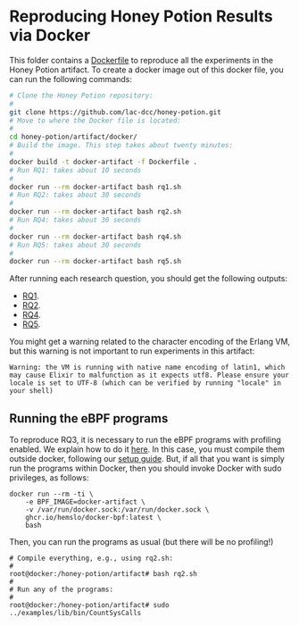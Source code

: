 # Reproducing Honey Potion Results via Docker

This folder contains a [Dockerfile](Dockerfile) to reproduce all the experiments in the Honey Potion artifact.
To create a docker image out of this docker file, you can run the following commands:

```bash
# Clone the Honey Potion repository:
#
git clone https://github.com/lac-dcc/honey-potion.git
# Move to where the Docker file is located:
#
cd honey-potion/artifact/docker/
# Build the image. This step takes about twenty minutes:
#
docker build -t docker-artifact -f Dockerfile .
# Run RQ1: takes about 10 seconds
#
docker run --rm docker-artifact bash rq1.sh
# Run RQ2: takes about 30 seconds
#
docker run --rm docker-artifact bash rq2.sh
# Run RQ4: takes about 30 seconds
#
docker run --rm docker-artifact bash rq4.sh
# Run RQ5: takes about 30 seconds
#
docker run --rm docker-artifact bash rq5.sh
```

After running each research question, you should get the following outputs:

* [RQ1](../expected_outputs/output_rq1.txt).
* [RQ2](../expected_outputs/output_rq2.txt).
* [RQ4](../expected_outputs/output_rq4.txt).
* [RQ5](../expected_outputs/output_rq5.txt).

You might get a warning related to the character encoding of the Erlang VM, but this warning is not important to run experiments in this artifact:

```
Warning: the VM is running with native name encoding of latin1, which may cause Elixir to malfunction as it expects utf8. Please ensure your locale is set to UTF-8 (which can be verified by running "locale" in your shell)
```

## Running the eBPF programs

To reproduce RQ3, it is necessary to run the eBPF programs with profiling enabled.
We explain how to do it [here](../rq3).
In this case, you must compile them outside docker, following our [setup guide](../).
But, if all that you want is simply run the programs within Docker, then you should invoke Docker with sudo privileges, as follows:

```
docker run --rm -ti \
    -e BPF_IMAGE=docker-artifact \
    -v /var/run/docker.sock:/var/run/docker.sock \
    ghcr.io/hemslo/docker-bpf:latest \
    bash
```

Then, you can run the programs as usual (but there will be no profiling!)

```
# Compile everything, e.g., using rq2.sh:
#
root@docker:/honey-potion/artifact# bash rq2.sh 
#
# Run any of the programs:
#
root@docker:/honey-potion/artifact# sudo ../examples/lib/bin/CountSysCalls 
```